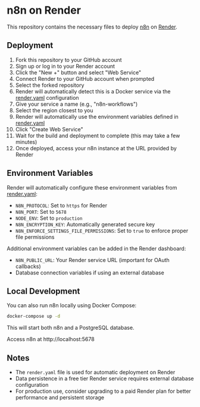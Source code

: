 # n8n on Render

This repository contains the necessary files to deploy [n8n](https://n8n.io/) on [Render](https://render.com/).

## Deployment

1. Fork this repository to your GitHub account
2. Sign up or log in to your Render account
3. Click the "New +" button and select "Web Service"
4. Connect Render to your GitHub account when prompted
5. Select the forked repository
6. Render will automatically detect this is a Docker service via the [render.yaml](file://d:\n8n-render\render.yaml) configuration
7. Give your service a name (e.g., "n8n-workflows")
8. Select the region closest to you
9. Render will automatically use the environment variables defined in [render.yaml](file://d:\n8n-render\render.yaml)
10. Click "Create Web Service"
11. Wait for the build and deployment to complete (this may take a few minutes)
12. Once deployed, access your n8n instance at the URL provided by Render

## Environment Variables

Render will automatically configure these environment variables from [render.yaml](file://d:\n8n-render\render.yaml):

- `N8N_PROTOCOL`: Set to `https` for Render
- `N8N_PORT`: Set to `5678`
- `NODE_ENV`: Set to `production`
- `N8N_ENCRYPTION_KEY`: Automatically generated secure key
- `N8N_ENFORCE_SETTINGS_FILE_PERMISSIONS`: Set to `true` to enforce proper file permissions

Additional environment variables can be added in the Render dashboard:

- `N8N_PUBLIC_URL`: Your Render service URL (important for OAuth callbacks)
- Database connection variables if using an external database

## Local Development

You can also run n8n locally using Docker Compose:

```bash
docker-compose up -d
```

This will start both n8n and a PostgreSQL database.

Access n8n at http://localhost:5678

## Notes

- The `render.yaml` file is used for automatic deployment on Render
- Data persistence in a free tier Render service requires external database configuration
- For production use, consider upgrading to a paid Render plan for better performance and persistent storage